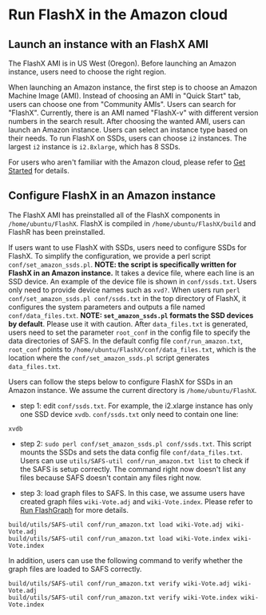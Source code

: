 # Run FlashX in the Amazon cloud

## Launch an instance with an FlashX AMI
The FlashX AMI is in US West (Oregon). Before launching an Amazon instance, users need to choose the right region.

When launching an Amazon instance, the first step is to choose an Amazon Machine Image (AMI). Instead of choosing an AMI in "Quick Start" tab, users can choose one from "Community AMIs". Users can search for "FlashX". Currently, there is an AMI named "FlashX-v" with different version numbers in the search result. After choosing the wanted AMI, users can launch an Amazon instance. Users can select an instance type based on their needs. To run FlashX on SSDs, users can choose `i2` instances. The largest `i2` instance is `i2.8xlarge`, which has 8 SSDs.

For users who aren't familiar with the Amazon cloud, please refer to [Get Started](http://docs.aws.amazon.com/AWSEC2/latest/UserGuide/EC2_GetStarted.html) for details.

## Configure FlashX in an Amazon instance
The FlashX AMI has preinstalled all of the FlashX components in `/home/ubuntu/FlashX`. FlashX is compiled in `/home/ubuntu/FlashX/build` and FlashR has been preinstalled.

If users want to use FlashX with SSDs, users need to configure SSDs for FlashX. To simplify the configuration, we provide a perl script `conf/set_amazon_ssds.pl`. **NOTE: the script is specifically written for FlashX in an Amazon instance.** It takes a device file, where each line is an SSD device. An example of the device file is shown in `conf/ssds.txt`. Users only need to provide device names such as `xvd?`. When users run `perl conf/set_amazon_ssds.pl conf/ssds.txt` in the top directory of FlashX, it configures the system parameters and outputs a file named `conf/data_files.txt`. **NOTE: `set_amazon_ssds.pl` formats the SSD devices by default**. Please use it with caution.
After `data_files.txt` is generated, users need to set the parameter `root_conf` in the config file to specify the data directories of SAFS. In the default config file `conf/run_amazon.txt`, `root_conf` points to `/home/ubuntu/FlashX/conf/data_files.txt`, which is the location where the `conf/set_amazon_ssds.pl` script generates `data_files.txt`.

Users can follow the steps below to configure FlashX for SSDs in an Amazon instance. We assume the current directory is `/home/ubuntu/FlashX`.
* step 1: edit `conf/ssds.txt`. For example, the i2.xlarge instance has only one SSD device `xvdb`. `conf/ssds.txt` only need to contain one line:
```
xvdb
```

* step 2: `sudo perl conf/set_amazon_ssds.pl conf/ssds.txt`. This script mounts the SSDs and sets the data config file `conf/data_files.txt`. Users can use `utils/SAFS-util conf/run_amazon.txt list` to check if the SAFS is setup correctly. The command right now doesn't list any files because SAFS doesn't contain any files right now.

* step 3: load graph files to SAFS. In this case, we assume users have created graph files `wiki-Vote.adj` and `wiki-Vote.index`. Please refer to [Run FlashGraph](https://github.com/zheng-da/FlashX/wiki/FlashX-Quick-Start-Guide#run-flashgraph) for more details.
```
build/utils/SAFS-util conf/run_amazon.txt load wiki-Vote.adj wiki-Vote.adj
build/utils/SAFS-util conf/run_amazon.txt load wiki-Vote.index wiki-Vote.index
```
In addition, users can use the following command to verify whether the graph files are loaded to SAFS correctly.
```
build/utils/SAFS-util conf/run_amazon.txt verify wiki-Vote.adj wiki-Vote.adj
build/utils/SAFS-util conf/run_amazon.txt verify wiki-Vote.index wiki-Vote.index
```